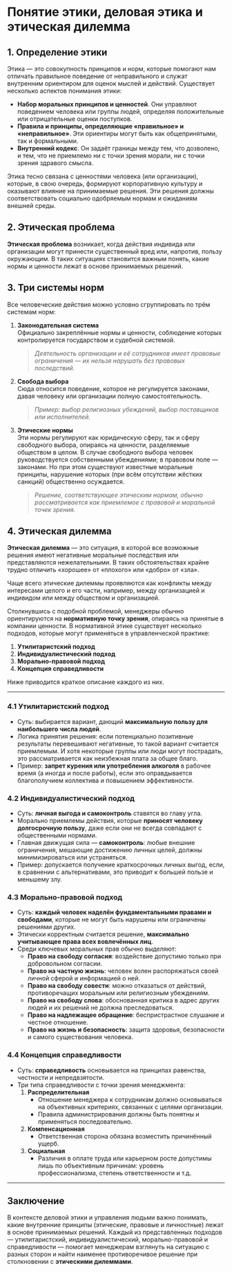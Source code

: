 # Понятие этики, деловая этика и этическая дилемма

## 1. Определение этики

Этика — это совокупность принципов и норм, которые помогают нам отличать правильное поведение от неправильного и служат внутренним ориентиром для оценок мыслей и действий. Существует несколько аспектов понимания этики:

- **Набор моральных принципов и ценностей**. Они управляют поведением человека или группы людей, определяя положительные или отрицательные оценки поступков.  
- **Правила и принципы, определяющие «правильное» и «неправильное»**. Эти ориентиры могут быть как общепринятыми, так и формальными.  
- **Внутренний кодекс**. Он задаёт границы между тем, что дозволено, и тем, что не приемлемо ни с точки зрения морали, ни с точки зрения здравого смысла.

Этика тесно связана с ценностями человека (или организации), которые, в свою очередь, формируют корпоративную культуру и оказывают влияние на принимаемые решения. Эти решения должны соответствовать социально одобряемым нормам и ожиданиям внешней среды.

## 2. Этическая проблема

**Этическая проблема** возникает, когда действия индивида или организации могут принести существенный вред или, напротив, пользу окружающим. В таких ситуациях становится важным понять, какие нормы и ценности лежат в основе принимаемых решений.

## 3. Три системы норм

Все человеческие действия можно условно сгруппировать по трём системам норм:

1. **Законодательная система**  
   Официально закреплённые нормы и ценности, соблюдение которых контролируется государством и судебной системой.  
   > *Деятельность организации и её сотрудников имеет правовые ограничения — их нельзя нарушать без правовых последствий.*

2. **Свобода выбора**  
   Сюда относится поведение, которое не регулируется законами, давая человеку или организации полную самостоятельность.  
   > *Пример: выбор религиозных убеждений, выбор поставщиков или исполнителей.*

3. **Этические нормы**  
   Эти нормы регулируют как юридическую сферу, так и сферу свободного выбора, опираясь на ценности, разделяемые обществом в целом. В случае свободного выбора человек руководствуется собственными убеждениями; в правовом поле — законами. Но при этом существуют известные моральные принципы, нарушение которых (при всём отсутствии жёстких санкций) общественно осуждается.  
   > *Решение, соответствующее этическим нормам, обычно рассматривается как приемлемое с правовой и моральной точек зрения.*

## 4. Этическая дилемма

**Этическая дилемма** — это ситуация, в которой все возможные решения имеют негативные моральные последствия или представляются нежелательными. В таких обстоятельствах крайне трудно отличить «хорошее» от «плохого» или «добро» от «зла».  

Чаще всего этические дилеммы проявляются как конфликты между интересами целого и его части, например, между организацией и индивидом или между обществом и организацией.

Столкнувшись с подобной проблемой, менеджеры обычно ориентируются на **нормативную точку зрения**, опираясь на принятые в компании ценности. В нормативной этике существует несколько подходов, которые могут применяться в управленческой практике:

1. **Утилитаристский подход**  
2. **Индивидуалистический подход**  
3. **Морально-правовой подход**  
4. **Концепция справедливости**

Ниже приводится краткое описание каждого из них.

---

### 4.1 Утилитаристский подход

- Суть: выбирается вариант, дающий **максимальную пользу для наибольшего числа людей**.  
- Логика принятия решения: если потенциально позитивные результаты перевешивают негативные, то такой вариант считается приемлемым. И хотя некоторые группы или люди могут пострадать, это рассматривается как неизбежная плата за общее благо.  
- Пример: **запрет курения или употребления алкоголя** в рабочее время (а иногда и после работы), если это оправдывается благополучием коллектива и повышением эффективности.

### 4.2 Индивидуалистический подход

- Суть: **личная выгода и самоконтроль** ставятся во главу угла.  
- Морально приемлемы действия, которые **приносят человеку долгосрочную пользу**, даже если они не всегда совпадают с общественными нормами.  
- Главная движущая сила — **самоконтроль**: любые внешние ограничения, мешающие достижению личных целей, должны минимизироваться или устраняться.  
- Пример: допускается получение краткосрочных личных выгод, если, в сравнении с альтернативами, это приводит к большей пользе и меньшему злу.

### 4.3 Морально-правовой подход

- Суть: **каждый человек наделён фундаментальными правами и свободами**, которые не могут быть нарушены или ограничены решениями других.  
- Этически корректным считается решение, **максимально учитывающее права всех вовлечённых лиц**.  
- Среди ключевых моральных прав обычно выделяют:  
  - **Право на свободу согласия**: воздействие допустимо только при добровольном согласии.  
  - **Право на частную жизнь**: человек волен распоряжаться своей личной сферой и информацией о ней.  
  - **Право на свободу совести**: можно отказаться от действий, противоречащих моральным или религиозным убеждениям.  
  - **Право на свободу слова**: обоснованная критика в адрес других людей и их решений не должна преследоваться.  
  - **Право на надлежащее обращение**: беспристрастное слушание и честное отношение.  
  - **Право на жизнь и безопасность**: защита здоровья, безопасности и самого существования человека.

### 4.4 Концепция справедливости

- Суть: **справедливость** основывается на принципах равенства, честности и непредвзятости.  
- Три типа справедливости с точки зрения менеджмента:  
  1. **Распределительная**  
     - Отношение менеджера к сотрудникам должно основываться на объективных критериях, связанных с целями организации.  
     - Правила администрирования должны быть понятны и применяться последовательно.  
  2. **Компенсационная**  
     - Ответственная сторона обязана возместить причинённый ущерб.  
  3. **Социальная**  
     - Различия в оплате труда или карьерном росте допустимы лишь по объективным причинам: уровень профессионализма, степень ответственности и т.д.

---

## Заключение

В контексте деловой этики и управления людьми важно понимать, какие внутренние принципы (этические, правовые и личностные) лежат в основе принимаемых решений. Каждый из представленных подходов — утилитаристский, индивидуалистический, морально-правовой и справедливости — помогает менеджерам взглянуть на ситуацию с разных сторон и найти наименее противоречивое решение при столкновении с **этическими дилеммами**.
